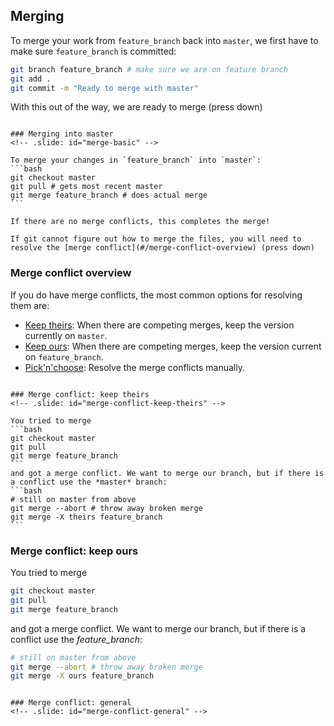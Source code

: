 ## Merging
<!-- .slide: id="merge-overview" -->

To merge your work from `feature_branch` back into `master`, we first have to make sure `feature_branch` is committed:
```bash
git branch feature_branch # make sure we are on feature branch
git add .
git commit -m "Ready to merge with master"
```

With this out of the way, we are ready to merge (press down)

~~~

### Merging into master
<!-- .slide: id="merge-basic" -->

To merge your changes in `feature_branch` into `master`: 
```bash
git checkout master
git pull # gets most recent master 
git merge feature_branch # does actual merge
```

If there are no merge conflicts, this completes the merge!

If git cannot figure out how to merge the files, you will need to resolve the [merge conflict](#/merge-conflict-overview) (press down)

~~~

### Merge conflict overview
<!-- .slide: id="merge-conflict-overview" -->

If you do have merge conflicts, the most common options for resolving them are:
* [Keep theirs](#/merge-conflict-keep-theirs): When there are competing merges, keep the version currently on `master`.
* [Keep ours](#/merge-conflict-keep-ours): When there are competing merges, keep the version current on `feature_branch`.
* [Pick'n'choose](#/merge-conflict-general): Resolve the merge conflicts manually.

~~~

### Merge conflict: keep theirs
<!-- .slide: id="merge-conflict-keep-theirs" -->

You tried to merge  
```bash
git checkout master
git pull
git merge feature_branch
```
and got a merge conflict. We want to merge our branch, but if there is a conflict use the *master* branch:
```bash
# still on master from above
git merge --abort # throw away broken merge
git merge -X theirs feature_branch
``` 

~~~

### Merge conflict: keep ours
<!-- .slide: id="merge-conflict-keep-ours" -->

You tried to merge
```bash
git checkout master
git pull
git merge feature_branch
```
and got a merge conflict. We want to merge our branch, but if there is a conflict use the *feature_branch*:
```bash
# still on master from above
git merge --abort # throw away broken merge
git merge -X ours feature_branch
``` 

~~~

### Merge conflict: general
<!-- .slide: id="merge-conflict-general" -->

